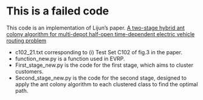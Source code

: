 # This is a failed code
This code is an implementation of Lijun’s paper. 
[A two-stage hybrid ant colony algorithm for multi-depot half-open
time-dependent electric vehicle routing problem](https://link.springer.com/article/10.1007/s40747-023-01259-1)

* c102_21.txt corresponding to (i) Test Set C102 of fig.3 in the paper.
* function_new.py is a function used in EVRP. 
* First_stage_new.py is the code for the first stage, which aims to cluster customers. 
* Second_stage_new.py is the code for the second stage, designed to apply the ant colony algorithm to each clustered class to find the optimal path.
